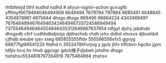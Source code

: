 rhfbfeisjd tithf eudhd rudhd # aliyun-signin-action
gcvugfb
yffhhyf6679494046494908 8649494 
7679794
797984 8685491 4648845 4354878961
4675844 dhsgs dhsgs
869495 86864224 4343469497 76764649946764946342464946733724546949494
73755464946464554846435312649867637654
tdfgyt djshy
jxbdndn dhsgsdb cfcf
cudhbdbdjsisjs djdhschxb chdh
jxhx didhd
xhvsvs djbuxhbd cjfhdb eieube sjsv xxeg
685855555ffdv
555566556vfx5 ggvyg
68877fgt89541233 fhdhd h
3552478hfvnjvg y
jgcb jhfv hffcbnn hgcbn jgvn
tdfjiv hcvj hv hhvb ggcvgc gdcb摊子djsbeh
jxhdhe dhsgs
hshshsv5534818767354919
7675484994 zhshsv